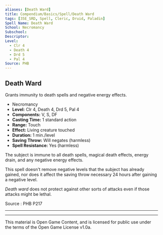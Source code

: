```yaml
---
aliases: [Death Ward]
title: Compendium/Basics/Spell/Death Ward
tags: [35E_SRD, Spell, Cleric, Druid, Paladin]
Spell Name: Death Ward
School: Necromancy
Subschool: 
Descriptor: 
Level:
  - Clr 4
  - Death 4
  - Drd 5
  - Pal 4
Source: PHB
---
```



## Death Ward

Grants immunity to death spells and negative energy effects.

*   Necromancy
*   **Level:** Clr 4, Death 4, Drd 5, Pal 4
*   **Components:** V, S, DF
*   **Casting Time:** 1 standard action
*   **Range:** Touch
*   **Effect:** Living creature touched
*   **Duration:** 1 min./level
*   **Saving Throw:** Will negates (harmless)
*   **Spell Resistance:** Yes (harmless)

<p>The subject is immune to all death spells, magical death effects, energy drain, and any negative energy effects.</p><p>This spell doesn't remove negative levels that the subject has already gained, nor does it affect the saving throw necessary 24 hours after gaining a negative level.</p><p><i>Death ward</i> does not protect against other sorts of attacks even if those attacks might be lethal.</p>

Source : PHB P217

---

---

This material is Open Game Content, and is licensed for public use under
the terms of the Open Game License v1.0a.
